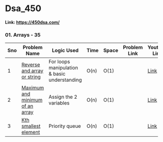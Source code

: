 # Dsa_450
#### Link: https://450dsa.com/
### 01. Arrays - 35

Sno | Problem Name | Logic Used | Time | Space | Problem Link |Youtube Link
----| ------------| -----------| ------ | ------ | ----------|----------|
1 | [Reverse and array or string](https://github.com/ajay-nikumbh/Dsa_450/tree/main/01.%20Arrays%20-35/01.%20Reverse%20an%20array%20or%20string) | For loops manipulation & basic understanding | O(n) | O(1) |  | [Link](https://www.youtube.com/watch?v=WEmuz4x7yMI)
2 | [Maximum and minimum of an array](https://github.com/ajay-nikumbh/Dsa_450/tree/main/01.%20Arrays%20-35/02.%20Maximum%20and%20minimum%20of%20an%20array) | Assign the 2 variables | O(n) | O(1) |  | [Link](https://www.youtube.com/watch?v=7CffAoGhKpo)
3 | [Kth smallest element](https://github.com/ajay-nikumbh/Dsa_450/tree/main/01.%20Arrays%20-35/03.%20Kth%20smallest%20element) | Priority queue |O(n) | O(1) |  | [Link](https://www.youtube.com/watch?v=aXJ-p3Qa4TY)
